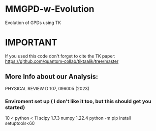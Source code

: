 # MMGPD-w-Evolution
 Evolution of GPDs using TK
# IMPORTANT
If you used this code don't forget to cite the TK paper:
https://github.com/quantom-collab/tiktaalik/tree/master

## More Info about our Analysis:
PHYSICAL REVIEW D 107, 096005 (2023)

### Enviroment set up ( I don't like it too, but this should get you started)
10 < python < 11
scipy 1.7.3
numpy 1.22.4
python -m pip install setuptools<60


